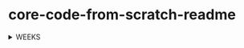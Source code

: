 # core-code-from-scratch-readme


<!-- TABLE OF CONTENTS -->
<details>
  <summary>WEEKS</summary>
  
    <li>
      <a href="https://github.com/javiarriagag/core-code-from-scratch-readme/blob/main/WEEK1.md">Week 1</a>
    </li>
  
    <li>
      <a href="https://github.com/javiarriagag/core-code-from-scratch-readme/blob/main/WEEK2.md">Week 2</a>
    </li>
  
    <li>
      <a href="https://github.com/javiarriagag/core-code-from-scratch-readme/blob/main/WEEK3.md">Week 3</a>
  </li>
  <li>
      <a href="https://github.com/javiarriagag/core-code-from-scratch-readme/blob/main/WEEK6.md">Week 6</a>
    </li>
  
  
</details>
